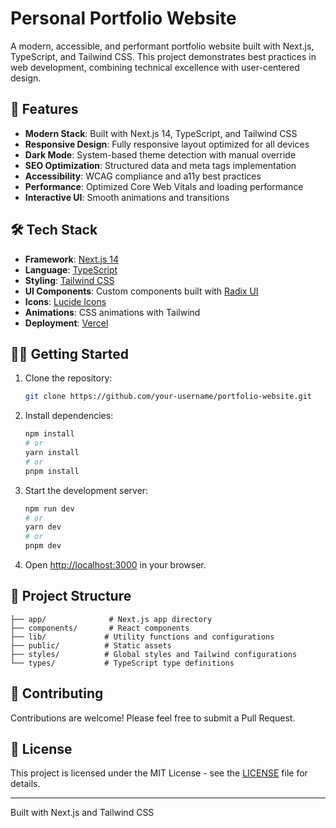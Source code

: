 # Personal Portfolio Website

A modern, accessible, and performant portfolio website built with Next.js, TypeScript, and Tailwind CSS. This project demonstrates best practices in web development, combining technical excellence with user-centered design.

## 🚀 Features

- **Modern Stack**: Built with Next.js 14, TypeScript, and Tailwind CSS
- **Responsive Design**: Fully responsive layout optimized for all devices
- **Dark Mode**: System-based theme detection with manual override
- **SEO Optimization**: Structured data and meta tags implementation
- **Accessibility**: WCAG compliance and a11y best practices
- **Performance**: Optimized Core Web Vitals and loading performance
- **Interactive UI**: Smooth animations and transitions

## 🛠️ Tech Stack

- **Framework**: [Next.js 14](https://nextjs.org/)
- **Language**: [TypeScript](https://www.typescriptlang.org/)
- **Styling**: [Tailwind CSS](https://tailwindcss.com/)
- **UI Components**: Custom components built with [Radix UI](https://www.radix-ui.com/)
- **Icons**: [Lucide Icons](https://lucide.dev/)
- **Animations**: CSS animations with Tailwind
- **Deployment**: [Vercel](https://vercel.com)

## 🏃‍♂️ Getting Started

1. Clone the repository:
   ```bash
   git clone https://github.com/your-username/portfolio-website.git
   ```

2. Install dependencies:
   ```bash
   npm install
   # or
   yarn install
   # or
   pnpm install
   ```

3. Start the development server:
   ```bash
   npm run dev
   # or
   yarn dev
   # or
   pnpm dev
   ```

4. Open [http://localhost:3000](http://localhost:3000) in your browser.

## 📝 Project Structure

```
├── app/              # Next.js app directory
├── components/       # React components
├── lib/             # Utility functions and configurations
├── public/          # Static assets
├── styles/          # Global styles and Tailwind configurations
└── types/           # TypeScript type definitions
```

## 🤝 Contributing

Contributions are welcome! Please feel free to submit a Pull Request.

## 📄 License

This project is licensed under the MIT License - see the [LICENSE](LICENSE) file for details.

---

Built with Next.js and Tailwind CSS
